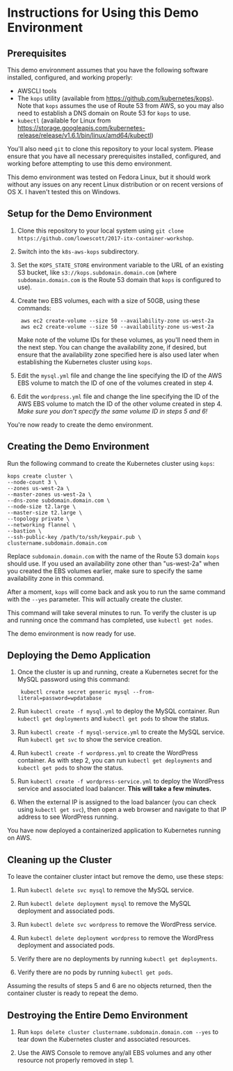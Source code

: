 # Instructions for Using this Demo Environment

## Prerequisites

This demo environment assumes that you have the following software installed, configured, and working properly:

* AWSCLI tools
* The `kops` utility (available from https://github.com/kubernetes/kops). Note that `kops` assumes the use of Route 53 from AWS, so you may also need to establish a DNS domain on Route 53 for `kops` to use.
* `kubectl` (available for Linux from https://storage.googleapis.com/kubernetes-release/release/v1.6.1/bin/linux/amd64/kubectl)

You'll also need `git` to clone this repository to your local system. Please ensure that you have all necessary prerequisites installed, configured, and working before attempting to use this demo environment.

This demo environment was tested on Fedora Linux, but it should work without any issues on any recent Linux distribution or on recent versions of OS X. I haven't tested this on Windows.

## Setup for the Demo Environment

1. Clone this repository to your local system using `git clone https://github.com/lowescott/2017-itx-container-workshop`.

2. Switch into the `k8s-aws-kops` subdirectory.

3. Set the `KOPS_STATE_STORE` environment variable to the URL of an existing S3 bucket, like `s3://kops.subdomain.domain.com` (where `subdomain.domain.com` is the Route 53 domain that `kops` is configured to use).

4. Create two EBS volumes, each with a size of 50GB, using these commands:

        aws ec2 create-volume --size 50 --availability-zone us-west-2a
        aws ec2 create-volume --size 50 --availability-zone us-west-2a

    Make note of the volume IDs for these volumes, as you'll need them in the next step. You can change the availability zone, if desired, but ensure that the availability zone specified here is also used later when establishing the Kubernetes cluster using `kops`.

5. Edit the `mysql.yml` file and change the line specifying the ID of the AWS EBS volume to match the ID of one of the volumes created in step 4.

6. Edit the `wordpress.yml` file and change the line specifying the ID of the AWS EBS volume to match the ID of the other volume created in step 4. _Make sure you don't specify the same volume ID in steps 5 and 6!_

You're now ready to create the demo environment.

## Creating the Demo Environment

Run the following command to create the Kubernetes cluster using `kops`:

    kops create cluster \
    --node-count 3 \
    --zones us-west-2a \
    --master-zones us-west-2a \
    --dns-zone subdomain.domain.com \
    --node-size t2.large \
    --master-size t2.large \
    --topology private \
    --networking flannel \
    --bastion \
    --ssh-public-key /path/to/ssh/keypair.pub \
    clustername.subdomain.domain.com

Replace `subdomain.domain.com` with the name of the Route 53 domain `kops` should use. If you used an availability zone other than "us-west-2a" when you created the EBS volumes earlier, make sure to specify the same availability zone in this command.

After a moment, `kops` will come back and ask you to run the same command with the `--yes` parameter. This will actually create the cluster.

This command will take several minutes to run. To verify the cluster is up and running once the command has completed, use `kubectl get nodes`.

The demo environment is now ready for use.

## Deploying the Demo Application

1. Once the cluster is up and running, create a Kubernetes secret for the MySQL password using this command:

        kubectl create secret generic mysql --from-literal=password=wpdatabase

2. Run `kubectl create -f mysql.yml` to deploy the MySQL container. Run `kubectl get deployments` and `kubectl get pods` to show the status.

3. Run `kubectl create -f mysql-service.yml` to create the MySQL service. Run `kubectl get svc` to show the service creation.

4. Run `kubectl create -f wordpress.yml` to create the WordPress container. As with step 2, you can run `kubectl get deployments` and `kubectl get pods` to show the status.

5. Run `kubectl create -f wordpress-service.yml` to deploy the WordPress service and associated load balancer. **This will take a few minutes.**

6. When the external IP is assigned to the load balancer (you can check using `kubectl get svc`), then open a web browser and navigate to that IP address to see WordPress running.

You have now deployed a containerized application to Kubernetes running on AWS.

## Cleaning up the Cluster

To leave the container cluster intact but remove the demo, use these steps:

1. Run `kubectl delete svc mysql` to remove the MySQL service.

2. Run `kubectl delete deployment mysql` to remove the MySQL deployment and associated pods.

3. Run `kubectl delete svc wordpress` to remove the WordPress service.

4. Run `kubectl delete deployment wordpress` to remove the WordPress deployment and associated pods.

5. Verify there are no deployments by running `kubectl get deployments`.

6. Verify there are no pods by running `kubectl get pods`.

Assuming the results of steps 5 and 6 are no objects returned, then the container cluster is ready to repeat the demo.

## Destroying the Entire Demo Environment

1. Run `kops delete cluster clustername.subdomain.domain.com --yes` to tear down the Kubernetes cluster and associated resources.

2. Use the AWS Console to remove any/all EBS volumes and any other resource not properly removed in step 1.
